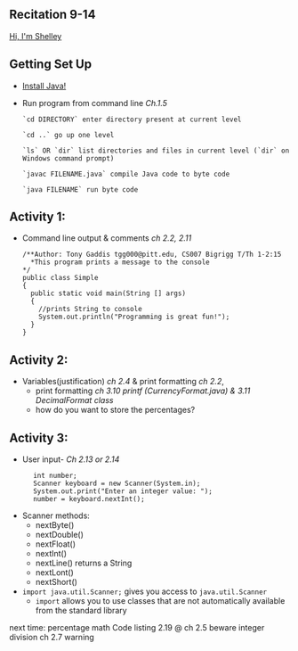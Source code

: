 ## Recitation 9-14
[Hi, I'm Shelley](https://github.com/ShelleyGoldberg/UTA/blob/master/CS007/Info.md)

## Getting Set Up
* [Install Java!](https://github.com/ShelleyGoldberg/UTA/blob/master/CS007/InstallJava.md)
* Run program from command line *Ch.1.5*

      `cd DIRECTORY` enter directory present at current level

      `cd ..` go up one level

      `ls` OR `dir` list directories and files in current level (`dir` on Windows command prompt)
      
      `javac FILENAME.java` compile Java code to byte code
      
      `java FILENAME` run byte code


## Activity 1: 
* Command line output & comments *ch 2.2, 2.11*

  ```
  /**Author: Tony Gaddis tgg000@pitt.edu, CS007 Bigrigg T/Th 1-2:15
    *This program prints a message to the console
  */
  public class Simple
  {
    public static void main(String [] args)
    {
      //prints String to console
      System.out.println("Programming is great fun!");
    }
  }

  ```

## Activity 2:
* Variables(justification) *ch 2.4* & print formatting *ch 2.2*, 
  * print formatting *ch 3.10 printf (CurrencyFormat.java) & 3.11 DecimalFormat class* 
  * how do you want to store the percentages? 

## Activity 3:
* User input- *Ch 2.13 or 2.14*

```
      int number;
      Scanner keyboard = new Scanner(System.in);
      System.out.print("Enter an integer value: ");
      number = keyboard.nextInt();
```
* Scanner methods:
  * nextByte()
  * nextDouble()
  * nextFloat()
  * nextInt()
  * nextLine()    returns a String
  * nextLont()
  * nextShort()
* `import java.util.Scanner;` gives you access to `java.util.Scanner`
  * `import` allows you to use classes that are not automatically available from the standard library
  










next time:
percentage math Code listing 2.19 @ ch 2.5
beware integer division ch 2.7 warning
